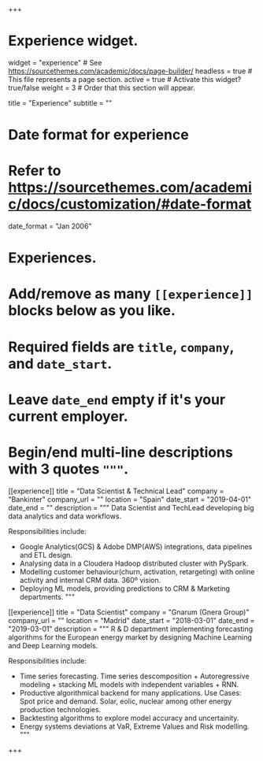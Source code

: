 +++
# Experience widget.
widget = "experience"  # See https://sourcethemes.com/academic/docs/page-builder/
headless = true  # This file represents a page section.
active = true  # Activate this widget? true/false
weight = 3  # Order that this section will appear.

title = "Experience"
subtitle = ""

# Date format for experience
#   Refer to https://sourcethemes.com/academic/docs/customization/#date-format
date_format = "Jan 2006"

# Experiences.
#   Add/remove as many `[[experience]]` blocks below as you like.
#   Required fields are `title`, `company`, and `date_start`.
#   Leave `date_end` empty if it's your current employer.
#   Begin/end multi-line descriptions with 3 quotes `"""`.
[[experience]]
  title = "Data Scientist & Technical Lead"
  company = "Bankinter"
  company_url = ""
  location = "Spain"
  date_start = "2019-04-01"
  date_end = ""
  description = """
  Data Scientist and TechLead developing big data analytics and data workflows.
  
  Responsibilities include:
  
  * Google Analytics(GCS) & Adobe DMP(AWS) integrations, data pipelines and ETL design.
  * Analysing data in a Cloudera Hadoop distributed cluster with PySpark.
  * Modelling customer behaviour(churn, activation, retargeting) with online activity and internal CRM data. 360º vision.
  * Deploying ML models, providing predictions to CRM & Marketing departments.
  """

[[experience]]
  title = "Data Scientist"
  company = "Gnarum (Gnera Group)"
  company_url = ""
  location = "Madrid"
  date_start = "2018-03-01"
  date_end = "2019-03-01"
  description = """
  R & D department implementing forecasting algorithms for the European energy market by designing Machine Learning and Deep Learning models.  
  
  Responsibilities include:
  
  * Time series forecasting. Time series descomposition + Autoregressive modeling + stacking ML models with independent variables + RNN.
  * Productive algorithmical backend for many applications. Use Cases: Spot price and demand. Solar, eolic, nuclear among other energy production technologies. 
  * Backtesting algorithms to explore model accuracy and uncertainity.
  * Energy systems deviations at VaR, Extreme Values and Risk modelling.
"""

+++
